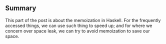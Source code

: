 ## Summary

This part of the post is about the memoization in Haskell. For the frequently accessed things, we can use such thing to speed up; and for where we concern over space leak, we can try to avoid memoization to save our space.
